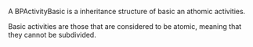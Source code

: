 A BPActivityBasic is a inheritance structure of basic an athomic activities.

Basic activities are those that are considered to be atomic, meaning that they cannot be subdivided.
